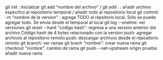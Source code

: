 git init : inicializar
git add "nombre del archivo" / git add . : añadir archivo especifco al repositorio temporal / añadir todo al repositorio local
git commit -m "nombre de la version" : agrega TODO al repsitorio local. Sólo se puede agregar todo. Se envia desde el temporal al local
git log --oneline: ver versiones
git reset --hard "codigo hash": regresa a una version anterior del archivo Código hash de 4 bytes relacionado con la version
push: agregar archivos al repositorio remoto
push: descargar archivos desde el repositorio remoto
git branch: ver ramas
git brach "nombre": crear nueva rama
git checkout "nombre": cambio de rama
git push --set-upstream origin prueba: añadir nueva rama 
